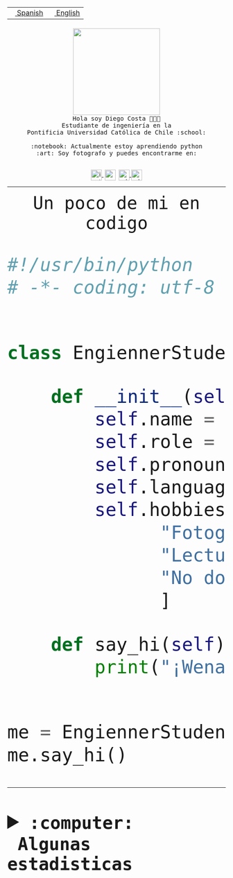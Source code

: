 <table border="0"  align="right">
 <tr><td><a href="README.md"><img src="https://upload.wikimedia.org/wikipedia/commons/thumb/8/89/Bandera_de_Espa%C3%B1a.svg/1200px-Bandera_de_Espa%C3%B1a.svg.png" height="10"> Spanish</a></td>
 <td><a href="README.en.md"><img src="https://upload.wikimedia.org/wikipedia/commons/a/a4/Flag_of_the_United_States.svg" height="10"> English</a></td></tr>
</table><br><br><br>


<p align="center">
  <img src="https://github.com/diegocostares/diegocostares/blob/main/Images/aaa2.gif?raw=true" height="200px" weight="200px">
  <br><samp>
    Hola soy Diego Costa 👨🏻‍💻<br>
    Estudiante de ingeniería en la <br>
    Pontificia Universidad Católica de Chile :school:<br>
  <br>
    :notebook: Actualmente estoy aprendiendo python <br>
    :art: Soy fotografo y puedes encontrarme en: <br>
  <br></samp>
  
</p>

<p align="center">
   <a href="https://instagram.com/diegocosta_no" target="blank">
    <img 
    align="center" src="https://cdn.jsdelivr.net/npm/simple-icons@3.0.1/icons/instagram.svg" alt="instagram" height="25px" width="25px" />
  </a>
  <a style="border: 3px solid; color: white;"href="https://t.me/diegocosta_no" target="blank">
  <img
  align="center" alt="Telegram" width="25px" src="https://icons-for-free.com/iconfiles/png/512/Telegram-1324888767380505522.png" />
</a>
<a href="https://api.whatsapp.com/send?phone=56971897835&text=Hola!" target="blank">
  <img
  align="center" alt="wtsp" width="25px" src="https://img.icons8.com/pastel-glyph/2x/whatsapp--v2.png" />
</a>
<a href="https://www.linkedin.com/in/diego-costa-786249213/" target="blank">
  <img
  align="center" alt="wtsp" width="25px" src="https://img.icons8.com/metro/452/linkedin.png" />
</a>

  </a>
</p>

---


<p align="center"><font size="25"><samp>Un poco de mi en codigo</samp></front></p>


```python
#!/usr/bin/python
# -*- coding: utf-8 -*-


class EngiennerStudent:

    def __init__(self):
        self.name = "Diego Costa"
        self.role = "Estudiante"
        self.pronouns = "he/him"
        self.language_spoken = ["es_CL", "en_US"]
        self.hobbies = [
              "Fotografia",
              "Lectura",
              "No dormir",
              ]

    def say_hi(self):
        print("¡Wena mundo!")


me = EngiennerStudent()
me.say_hi()
```
---
<details>
  <summary><b><samp>:computer: &nbsp;Algunas estadisticas</samp></b></summary>
  <br/></p>

<!--START_SECTION:waka-->
![Code Time](http://img.shields.io/badge/Code%20Time-1%2C071%20hrs%2029%20mins-blue)

**Soy nocturno 🦉** 

```text
🌞 Mañana                 48 commits          ░░░░░░░░░░░░░░░░░░░░░░░░░   01.36 % 
🌆 Día                    1130 commits        ████████░░░░░░░░░░░░░░░░░   32.12 % 
🌃 Tarde                  1512 commits        ███████████░░░░░░░░░░░░░░   42.98 % 
🌙 Noche                  828 commits         ██████░░░░░░░░░░░░░░░░░░░   23.54 % 
```
📅 **Soy más productivo los Martes** 

```text
Lunes                    548 commits         ████░░░░░░░░░░░░░░░░░░░░░   15.58 % 
Martes                   635 commits         █████░░░░░░░░░░░░░░░░░░░░   18.05 % 
Miércoles                451 commits         ███░░░░░░░░░░░░░░░░░░░░░░   12.82 % 
Jueves                   535 commits         ████░░░░░░░░░░░░░░░░░░░░░   15.21 % 
Viernes                  498 commits         ████░░░░░░░░░░░░░░░░░░░░░   14.16 % 
Sábado                   329 commits         ██░░░░░░░░░░░░░░░░░░░░░░░   09.35 % 
Domingo                  522 commits         ████░░░░░░░░░░░░░░░░░░░░░   14.84 % 
```


📊 **Esta semana me dediqué a** 

```text
🐱‍💻 Proyectos: 
2023-1-S4-Grupo2-Backend 20 hrs 24 mins      █████████████████░░░░░░░░   66.35 % 
2023-1-S4-Grupo2-IA      3 hrs 35 mins       ███░░░░░░░░░░░░░░░░░░░░░░   11.70 % 
2023-1-S4-Grupo2-Scraper 2 hrs 32 mins       ██░░░░░░░░░░░░░░░░░░░░░░░   08.26 % 
t                        2 hrs 29 mins       ██░░░░░░░░░░░░░░░░░░░░░░░   08.08 % 
proyecto-grupo-31        1 hr 26 mins        █░░░░░░░░░░░░░░░░░░░░░░░░   04.71 % 
```


 Last Updated on 18/06/2023 01:59:59 UTC
<!--END_SECTION:waka-->
  
  

<p align="center"> <img src="https://github-readme-stats.vercel.app/api?username=diegocostares&show_icons=true&theme=ayu-mirage" alt="abhisheknaiidu" /></p>
 
</details>
